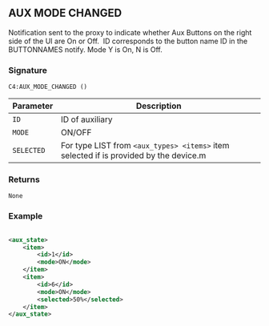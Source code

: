 ## AUX MODE CHANGED

Notification sent to the proxy to indicate whether Aux Buttons on the right side of the UI are On or Off.  ID corresponds to the button name ID in the BUTTONNAMES notify. Mode Y is On, N is Off.


### Signature

`C4:AUX_MODE_CHANGED ()`


| Parameter | Description |
| --- | --- |
| `ID` | ID of auxiliary |
| `MODE` | ON/OFF |
| `SELECTED` | For type LIST from `<aux_types> <items>` item selected if is provided by the device.m |


### Returns

`None`


### Example

```xml

<aux_state>
    <item>
        <id>1</id>
        <mode>ON</mode>
    </item>
    <item>
        <id>6</id>
        <mode>ON</mode>
        <selected>50%</selected>
    </item>
</aux_state>
```


